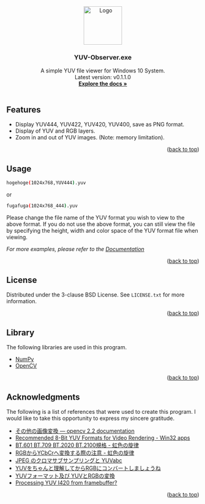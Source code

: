 <div id="top"></div>

<div align="center">
  <a href="https://github.com/othneildrew/Best-README-Template">
    <img src="icon.ico" alt="Logo" width="100" height="100">
  </a>
  <h3 align="center">YUV-Observer.exe</h3>
  <p align="center">
    A simple YUV file viewer for Windows 10 System.
    <br />
    Latest version: v0.1.1.0
    <br />
    <a href=""><strong>Explore the docs »</strong></a>
    <br />
    <br />
  </p>
</div>

## Features

* Display YUV444, YUV422, YUV420, YUV400, save as PNG format.
* Display of YUV and RGB layers.
* Zoom in and out of YUV images. (Note: memory limitation).

<p align="right">(<a href="#top">back to top</a>)</p>

## Usage

```sh
hogehoge(1024x768,YUV444).yuv
```

or

```sh
fugafuga(1024x768_444).yuv
```

Please change the file name of the YUV format you wish to view to the above format. If you do not use the above format, you can still view the file by specifying the height, width and color space of the YUV format file when viewing.

_For more examples, please refer to the [Documentation]()_

<p align="right">(<a href="#top">back to top</a>)</p>

## License

Distributed under the 3-clause BSD License. See `LICENSE.txt` for more information.

<p align="right">(<a href="#top">back to top</a>)</p>

## Library

The following libraries are used in this program.

* [NumPy](https://numpy.org/)
* [OpenCV](https://opencv.org/)

<p align="right">(<a href="#top">back to top</a>)</p>

## Acknowledgments

The following is a list of references that were used to create this program. I would like to take this opportunity to express my sincere gratitude.

* [その他の画像変換 — opencv 2.2 documentation](http://opencv.jp/opencv-2svn/c/miscellaneous_image_transformations.html)
* [Recommended 8-Bit YUV Formats for Video Rendering - Win32 apps](https://docs.microsoft.com/en-us/windows/win32/medfound/recommended-8-bit-yuv-formats-for-video-rendering)
* [BT.601 BT.709 BT.2020 BT.2100規格 - 虹色の旋律](http://nijikarasu.cocolog-nifty.com/blog/2017/08/bt601-bt709-bt2.html)
* [RGBからYCbCrへ変換する際の注意 - 虹色の旋律](http://nijikarasu.cocolog-nifty.com/blog/2020/02/post-3c4fbe.html)
* [JPEG のクロマサブサンプリングと YUVabc](http://blog.awm.jp/2016/02/10/yuv/)
* [YUVをちゃんと理解してからRGBにコンバートしましょうね](https://www.klab.com/jp/blog/tech/2016/1054828175.html)
* [YUVフォーマット及び YUVとRGBの変換](https://hk.interaction-lab.org/firewire/yuv.html#packed_format)
* [Processing YUV I420 from framebuffer?](https://stackoverflow.com/questions/69518644/processing-yuv-i420-from-framebuffer)

<p align="right">(<a href="#top">back to top</a>)</p>
